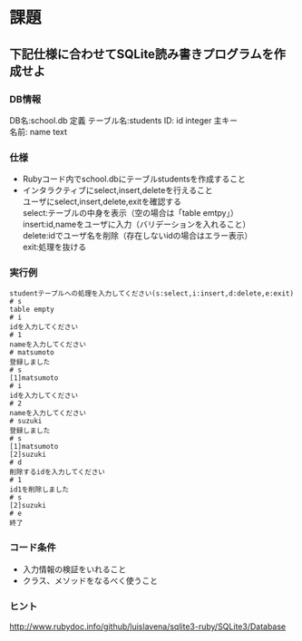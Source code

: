 # 課題

## 下記仕様に合わせてSQLite読み書きプログラムを作成せよ

### DB情報

DB名:school.db
定義
テーブル名:students
ID: id integer 主キー  
名前: name text

### 仕様

- Rubyコード内でschool.dbにテーブルstudentsを作成すること  
- インタラクティブにselect,insert,deleteを行えること  
ユーザにselect,insert,delete,exitを確認する  
select:テーブルの中身を表示（空の場合は「table emtpy」）  
insert:id,nameをユーザに入力（バリデーションを入れること）  
delete:idでユーザ名を削除（存在しないidの場合はエラー表示）  
exit:処理を抜ける  

### 実行例

```
studentテーブルへの処理を入力してください(s:select,i:insert,d:delete,e:exit)
# s
table empty
# i
idを入力してください
# 1
nameを入力してください
# matsumoto
登録しました
# s
[1]matsumoto
# i
idを入力してください
# 2
nameを入力してください
# suzuki
登録しました
# s
[1]matsumoto
[2]suzuki
# d
削除するidを入力してください
# 1
id1を削除しました
# s
[2]suzuki
# e
終了
```

### コード条件
- 入力情報の検証をいれること
- クラス、メソッドをなるべく使うこと

### ヒント
http://www.rubydoc.info/github/luislavena/sqlite3-ruby/SQLite3/Database  
